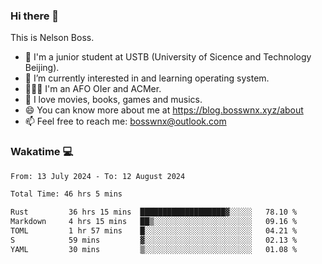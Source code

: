 ### Hi there 👋

<!--
**bosswnx/bosswnx** is a ✨ _special_ ✨ repository because its `README.md` (this file) appears on your GitHub profile.

Here are some ideas to get you started:

- 🔭 I’m currently working on ...
- 🌱 I’m currently learning ...
- 👯 I’m looking to collaborate on ...
- 🤔 I’m looking for help with ...
- 💬 Ask me about ...
- 📫 How to reach me: ...
- 😄 Pronouns: ...
- ⚡ Fun fact: ...
-->

This is Nelson Boss.

- 🏫 I'm a junior student at USTB (University of Sicence and Technology Beijing).
- 🌱 I’m currently interested in and learning operating system.
- 🧑🏻‍💻 I'm an AFO OIer and ACMer.
- 🥰 I love movies, books, games and musics.
- 😄 You can know more about me at https://blog.bosswnx.xyz/about
- 📫 Feel free to reach me: bosswnx@outlook.com

### Wakatime 💻

<!--START_SECTION:waka-->

```txt
From: 13 July 2024 - To: 12 August 2024

Total Time: 46 hrs 5 mins

Rust         36 hrs 15 mins  ███████████████████▓░░░░░   78.10 %
Markdown     4 hrs 15 mins   ██▒░░░░░░░░░░░░░░░░░░░░░░   09.16 %
TOML         1 hr 57 mins    █░░░░░░░░░░░░░░░░░░░░░░░░   04.21 %
S            59 mins         ▓░░░░░░░░░░░░░░░░░░░░░░░░   02.13 %
YAML         30 mins         ▒░░░░░░░░░░░░░░░░░░░░░░░░   01.08 %
```

<!--END_SECTION:waka-->
